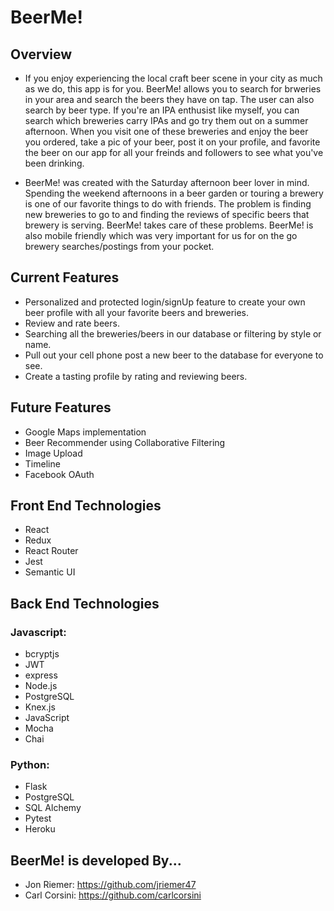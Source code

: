 # BeerMe!

## Overview
* If you enjoy experiencing the local craft beer scene in your city as much as we do, this app is for you. BeerMe! allows you to search for brweries in your area and search the beers they have on tap. The user can also search by beer type. If you're an IPA enthusist like myself, you can search which breweries carry IPAs and go try them out on a summer afternoon. When you visit one of these breweries and enjoy the beer you ordered, take a pic of your beer, post it on your profile, and favorite the beer on our app for all your freinds and followers to see what you've been drinking. 

* BeerMe! was created with the Saturday afternoon beer lover in mind. Spending the weekend afternoons in a beer garden or touring a brewery is one of our favorite things to do with friends. The problem is finding new breweries to go to and finding the reviews of specific beers that brewery is serving. BeerMe! takes care of these problems. BeerMe! is also mobile friendly which was very important for us for on the go brewery searches/postings from your pocket. 

## Current Features
* Personalized and protected login/signUp feature to create your own beer profile with all your favorite beers and breweries.
* Review and rate beers.
* Searching all the breweries/beers in our database or filtering by style or name.
* Pull out your cell phone post a new beer to the database for everyone to see. 
* Create a tasting profile by rating and reviewing beers.

## Future Features
* Google Maps implementation
* Beer Recommender using Collaborative Filtering 
* Image Upload
* Timeline
* Facebook OAuth

## Front End Technologies
  * React
  * Redux
  * React Router
  * Jest
  * Semantic UI
  
## Back End Technologies
  ### Javascript:
   * bcryptjs
   * JWT
   * express
   * Node.js
   * PostgreSQL
   * Knex.js
   * JavaScript
   * Mocha
   * Chai
  
  ### Python:
   * Flask
   * PostgreSQL
   * SQL Alchemy
   * Pytest
   * Heroku

## BeerMe! is developed By...
* Jon Riemer: https://github.com/jriemer47
* Carl Corsini: https://github.com/carlcorsini
